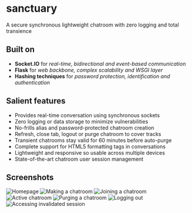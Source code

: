 # sanctuary
A secure synchronous lightweight chatroom with zero logging and total transience

## Built on
* **Socket.IO** for *real-time, bidirectional and event-based communication*
* **Flask** for *web backbone, complex scalability and WSGI layer*
* **Hashing techniques** for *password protection, identification and authentication*

## Salient features
* Provides real-time conversation using synchronous sockets
* Zero logging or data storage to minimize vulnerabilities
* No-frills alias and password-protected chatroom creation
* Refresh, close tab, logout or purge chatroom to cover tracks
* Transient chatrooms stay valid for 60 minutes before auto-purge
* Complete support for HTML5 formatting tags in conversations
* Lightweight and responsive so usable across multiple devices
* State-of-the-art chatroom user session management

## Screenshots
![Homepage](/pictures/snctry-homepage.png)
![Making a chatroom](/pictures/snctry-makeroom.png)
![Joining a chatroom](/pictures/snctry-joinroom.png)
![Active chatroom](/pictures/snctry-chatroom.png)
![Purging a chatroom](/pictures/snctry-shutroom.png)
![Logging out](/pictures/snctry-sesskill.png)
![Accessing invalidated session](/pictures/snctry-exprsess.png)
